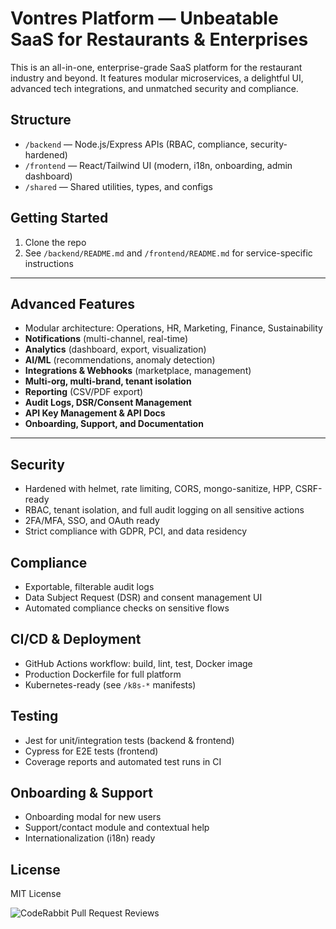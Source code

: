 # Vontres Platform — Unbeatable SaaS for Restaurants & Enterprises

This is an all-in-one, enterprise-grade SaaS platform for the restaurant industry and beyond. It features modular microservices, a delightful UI, advanced tech integrations, and unmatched security and compliance.

## Structure
- `/backend` — Node.js/Express APIs (RBAC, compliance, security-hardened)
- `/frontend` — React/Tailwind UI (modern, i18n, onboarding, admin dashboard)
- `/shared` — Shared utilities, types, and configs

## Getting Started
1. Clone the repo
2. See `/backend/README.md` and `/frontend/README.md` for service-specific instructions

---

## Advanced Features
- Modular architecture: Operations, HR, Marketing, Finance, Sustainability
- **Notifications** (multi-channel, real-time)
- **Analytics** (dashboard, export, visualization)
- **AI/ML** (recommendations, anomaly detection)
- **Integrations & Webhooks** (marketplace, management)
- **Multi-org, multi-brand, tenant isolation**
- **Reporting** (CSV/PDF export)
- **Audit Logs, DSR/Consent Management**
- **API Key Management & API Docs**
- **Onboarding, Support, and Documentation**

---

## Security
- Hardened with helmet, rate limiting, CORS, mongo-sanitize, HPP, CSRF-ready
- RBAC, tenant isolation, and full audit logging on all sensitive actions
- 2FA/MFA, SSO, and OAuth ready
- Strict compliance with GDPR, PCI, and data residency

## Compliance
- Exportable, filterable audit logs
- Data Subject Request (DSR) and consent management UI
- Automated compliance checks on sensitive flows

## CI/CD & Deployment
- GitHub Actions workflow: build, lint, test, Docker image
- Production Dockerfile for full platform
- Kubernetes-ready (see `/k8s-*` manifests)

## Testing
- Jest for unit/integration tests (backend & frontend)
- Cypress for E2E tests (frontend)
- Coverage reports and automated test runs in CI

## Onboarding & Support
- Onboarding modal for new users
- Support/contact module and contextual help
- Internationalization (i18n) ready

## License
MIT License

![CodeRabbit Pull Request Reviews](https://img.shields.io/coderabbit/prs/github/ehsanalirj/secret?utm_source=oss&utm_medium=github&utm_campaign=ehsanalirj%2Fsecret&labelColor=171717&color=FF570A&link=https%3A%2F%2Fcoderabbit.ai&label=CodeRabbit+Reviews)
